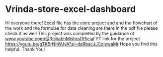# Vrinda-store-excel-dashboard
Hi everyone there! Excel file has the enire project and and the flowchart of the work and the formulae for data cleaning are there in the pdf file please check it as well
This project was completed by the guidance of www.youtube.com/@RishabhMishraOfficial
YT link for the project https://youtu.be/gTK5rNhWJyA?si=daRbscJJCqjywaMr
Hope you find this helpful. Thank You!
